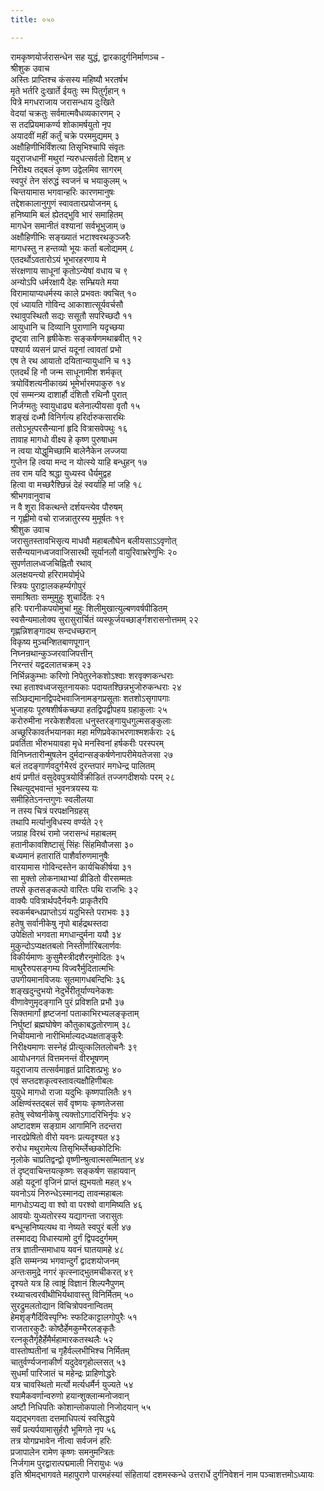 ```yaml
---
title: ०५०

---
```

रामकृष्णयोर्जरासन्धेन सह युद्धं, द्वारकादुर्गनिर्माणञ्च -  
श्रीशुक उवाच  
अस्तिः प्राप्तिश्च कंसस्य महिष्यौ भरतर्षभ  
मृते भर्तरि दुःखार्ते ईयतुः स्म पितुर्गृहान् १  
पित्रे मगधराजाय जरासन्धाय दुःखिते  
वेदयां चक्रतुः सर्वमात्मवैधव्यकारणम् २  
स तदप्रियमाकर्ण्य शोकामर्षयुतो नृप  
अयादवीं महीं कर्तुं चक्रे परममुद्यमम् ३  
अक्षौहिणीभिर्विंशत्या तिसृभिश्चापि संवृतः  
यदुराजधानीं मथुरां न्यरुधत्सर्वतो दिशम् ४  
निरीक्ष्य तद्बलं कृष्ण उद्वेलमिव सागरम्  
स्वपुरं तेन संरुद्धं स्वजनं च भयाकुलम् ५  
चिन्तयामास भगवान्हरिः कारणमानुषः  
तद्देशकालानुगुणं स्वावतारप्रयोजनम् ६  
हनिष्यामि बलं ह्येतद्भुवि भारं समाहितम्  
मागधेन समानीतं वश्यानां सर्वभूभुजाम् ७  
अक्षौहिणीभिः सङ्ख्यातं भटाश्वरथकुञ्जरैः  
मागधस्तु न हन्तव्यो भूयः कर्ता बलोद्यमम् ८  
एतदर्थोऽवतारोऽयं भूभारहरणाय मे  
संरक्षणाय साधूनां कृतोऽन्येषां वधाय च ९  
अन्योऽपि धर्मरक्षायै देहः सम्भ्रियते मया  
विरामायाप्यधर्मस्य काले प्रभवतः क्वचित् १०  
एवं ध्यायति गोविन्द आकाशात्सूर्यवर्चसौ  
रथावुपस्थितौ सद्यः ससूतौ सपरिच्छदौ ११  
आयुधानि च दिव्यानि पुराणानि यदृच्छया  
दृष्ट्वा तानि हृषीकेशः सङ्कर्षणमथाब्रवीत् १२  
पश्यार्य व्यसनं प्राप्तं यदूनां त्वावतां प्रभो  
एष ते रथ आयातो दयितान्यायुधानि च १३  
एतदर्थं हि नौ जन्म साधूनामीश शर्मकृत्  
त्रयोविंशत्यनीकाख्यं भूमेर्भारमपाकुरु १४  
एवं सम्मन्त्र्य दाशार्हौ दंशितौ रथिनौ पुरात्  
निर्जग्मतुः स्वायुधाढ्य बलेनाल्पीयसा वृतौ १५  
शङ्खं दध्मौ विनिर्गत्य हरिर्दारुकसारथिः  
ततोऽभूत्परसैन्यानां हृदि वित्रासवेपथुः १६  
तावाह मागधो वीक्ष्य हे कृष्ण पुरुषाधम  
न त्वया योद्धुमिच्छामि बालेनैकेन लज्जया  
गुप्तेन हि त्वया मन्द न योत्स्ये याहि बन्धुहन् १७  
तव राम यदि श्रद्धा युध्यस्व धैर्यमुद्वह  
हित्वा वा मच्छरैश्छिन्नं देहं स्वर्याहि मां जहि १८  
श्रीभगवानुवाच  
न वै शूरा विकत्थन्ते दर्शयन्त्येव पौरुषम्  
न गृह्णीमो वचो राजन्नातुरस्य मुमूर्षतः १९  
श्रीशुक उवाच  
जरासुतस्तावभिसृत्य माधवौ महाबलौघेन बलीयसाऽऽवृणोत्  
ससैन्ययानध्वजवाजिसारथी सूर्यानलौ वायुरिवाभ्ररेणुभिः २०  
सुपर्णतालध्वजचिह्नितौ रथाव्  
अलक्षयन्त्यो हरिरामयोर्मृधे  
स्त्रियः पुराट्टालकहर्म्यगोपुरं  
समाश्रिताः सम्मुमुहुः शुचार्दितः २१  
हरिः परानीकपयोमुचां मुहुः शिलीमुखात्युल्बणवर्षपीडितम्  
स्वसैन्यमालोक्य सुरासुरार्चितं व्यस्फूर्जयच्छार्ङ्गशरासनोत्तमम् २२  
गृह्णन्निशङ्गादथ सन्दधच्छरान्  
विकृष्य मुञ्चन्शितबाणपूगान्  
निघ्नन्रथान्कुञ्जरवाजिपत्तीन्  
निरन्तरं यद्वदलातचक्रम् २३  
निर्भिन्नकुम्भाः करिणो निपेतुरनेकशोऽश्वाः शरवृक्णकन्धराः  
रथा हताश्वध्वजसूतनायकाः पदायतश्छिन्नभुजोरुकन्धराः २४  
सञ्छिद्यमानद्विपदेभवाजिनामङ्गप्रसूताः शतशोऽसृगापगाः  
भुजाहयः पूरुषशीर्षकच्छपा हतद्विपद्वीपहय ग्रहाकुलाः २५  
करोरुमीना नरकेशशैवला धनुस्तरङ्गायुधगुल्मसङ्कुलाः  
अच्छूरिकावर्तभयानका महा मणिप्रवेकाभरणाश्मशर्कराः २६  
प्रवर्तिता भीरुभयावहा मृधे मनस्विनां हर्षकरीः परस्परम्  
विनिघ्नतारीन्मुषलेन दुर्मदान्सङ्कर्षणेनापरीमेयतेजसा २७  
बलं तदङ्गार्णवदुर्गभैरवं दुरन्तपारं मगधेन्द्र पालितम्  
क्षयं प्रणीतं वसुदेवपुत्रयोर्विक्रीडितं तज्जगदीशयोः परम् २८  
स्थित्युद्भवान्तं भुवनत्रयस्य यः  
समीहितेऽनन्तगुणः स्वलीलया  
न तस्य चित्रं परपक्षनिग्रहस्  
तथापि मर्त्यानुविधस्य वर्ण्यते २९  
जग्राह विरथं रामो जरासन्धं महाबलम्  
हतानीकावशिष्टासुं सिंहः सिंहमिवौजसा ३०  
बध्यमानं हतारातिं पाशैर्वारुणमानुषैः  
वारयामास गोविन्दस्तेन कार्यचिकीर्षया ३१  
सा मुक्तो लोकनाथाभ्यां व्रीडितो वीरसम्मतः  
तपसे कृतसङ्कल्पो वारितः पथि राजभिः ३२  
वाक्यैः पवित्रार्थपदैर्नयनैः प्राकृतैरपि  
स्वकर्मबन्धप्राप्तोऽयं यदुभिस्ते पराभवः ३३  
हतेषु सर्वानीकेषु नृपो बार्हद्रथस्तदा  
उपेक्षितो भगवता मगधान्दुर्मना ययौ ३४  
मुकुन्दोऽप्यक्षतबलो निस्तीर्णारिबलार्णवः  
विकीर्यमाणः कुसुमैस्त्रीदशैरनुमोदितः ३५  
माथुरैरुपसङ्गम्य विज्वरैर्मुदितात्मभिः  
उपगीयमानविजयः सूतमागधबन्दिभिः ३६  
शङ्खदुन्दुभयो नेदुर्भेरीतूर्याण्यनेकशः  
वीणावेणुमृदङ्गानि पुरं प्रविशति प्रभौ ३७  
सिक्तमार्गां हृष्टजनां पताकाभिरभ्यलङ्कृताम्  
निर्घुष्टां ब्रह्मघोषेण कौतुकाबद्धतोरणाम् ३८  
निचीयमानो नारीभिर्माल्यदध्यक्षताङ्कुरैः  
निरीक्ष्यमाणः सस्नेहं प्रीत्युत्कलितलोचनैः ३९  
आयोधनगतं वित्तमनन्तं वीरभूषणम्  
यदुराजाय तत्सर्वमाहृतं प्रादिशत्प्रभुः ४०  
एवं सप्तदशकृत्वस्तावत्यक्षौहिणीबलः  
युयुधे मागधो राजा यदुभिः कृष्णपालितैः ४१  
अक्षिण्वंस्तद्बलं सर्वं वृष्णयः कृष्णतेजसा  
हतेषु स्वेष्वनीकेषु त्यक्तोऽगादरिभिर्नृपः ४२  
अष्टादशम सङ्ग्राम आगामिनि तदन्तरा  
नारदप्रेषितो वीरो यवनः प्रत्यदृश्यत ४३  
रुरोध मथुरामेत्य तिसृभिर्म्लेच्छकोटिभिः  
नृलोके चाप्रतिद्वन्द्वो वृष्णीन्श्रुत्वात्मसम्मितान् ४४  
तं दृष्ट्वाचिन्तयत्कृष्णः सङ्कर्षण सहायवान्  
अहो यदूनां वृजिनं प्राप्तं ह्युभयतो महत् ४५  
यवनोऽयं निरुन्धेऽस्मानद्य तावन्महाबलः  
मागधोऽप्यद्य वा श्वो वा परश्वो वागमिष्यति ४६  
आवयोः युध्यतोरस्य यद्यागन्ता जरासुतः  
बन्धून्हनिष्यत्यथ वा नेष्यते स्वपुरं बली ४७  
तस्मादद्य विधास्यामो दुर्गं द्विपददुर्गमम्  
तत्र ज्ञातीन्समाधाय यवनं घातयामहे ४८  
इति सम्मन्त्र्य भगवान्दुर्गं द्वादशयोजनम्  
अन्तःसमुद्रे नगरं कृत्स्नाद्भुतमचीकरत् ४९  
दृश्यते यत्र हि त्वाष्ट्रं विज्ञानं शिल्पनैपुणम्  
रथ्याचत्वरवीथीभिर्यथावास्तु विनिर्मितम् ५०  
सुरद्रुमलतोद्यान विचित्रोपवनान्वितम्  
हेमशृङ्गैर्दिविस्पृग्भिः स्फटिकाट्टालगोपुरैः ५१  
राजतारकुटैः कोष्ठैर्हेमकुम्भैरलङ्कृतैः  
रत्नकूतैर्गृहैर्हेमैर्महामारकतस्थलैः ५२  
वास्तोष्पतीनां च गृहैर्वल्लभीभिश्च निर्मितम्  
चातुर्वर्ण्यजनाकीर्णं यदुदेवगृहोल्लसत् ५३  
सुधर्मां पारिजातं च महेन्द्रः प्राहिणोद्धरेः  
यत्र चावस्थितो मर्त्यो मर्त्यधर्मैर्न युज्यते ५४  
श्यामैकवर्णान्वरुणो हयान्शुक्लान्मनोजवान्  
अष्टौ निधिपतिः कोशान्लोकपालो निजोदयान् ५५  
यद्यद्भगवता दत्तमाधिपत्यं स्वसिद्धये  
सर्वं प्रत्यर्पयामासुर्हरौ भूमिगते नृप ५६  
तत्र योगप्रभावेन नीत्वा सर्वजनं हरिः  
प्रजापालेन रामेण कृष्णः समनुमन्त्रितः  
निर्जगाम पुरद्वारात्पद्ममाली निरायुधः ५७  
इति श्रीमद्भागवते महापुराणे पारमहंस्यां संहितायां दशमस्कन्धे उत्तरार्धे दुर्गनिवेशनं नाम पञ्चाशत्तमोऽध्यायः